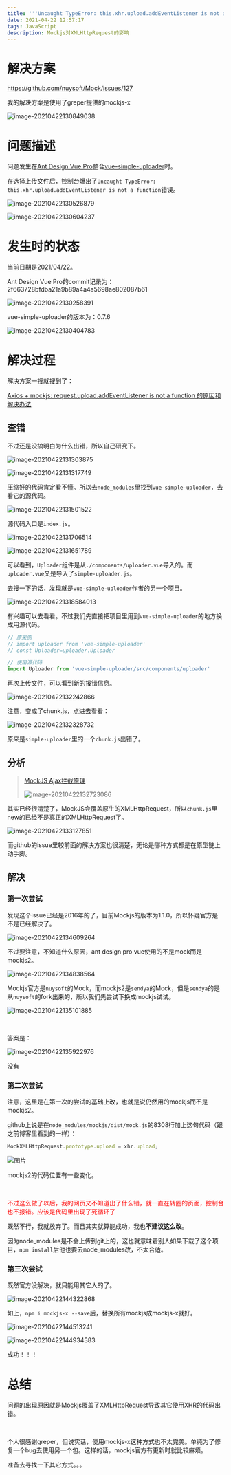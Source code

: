 ```yaml
---
title: '''Uncaught TypeError: this.xhr.upload.addEventListener is not a function''解决方案'
date: 2021-04-22 12:57:17
tags: JavaScript
description: Mockjs对XMLHttpRequest的影响
---
```


# 解决方案

https://github.com/nuysoft/Mock/issues/127

我的解决方案是使用了greper提供的mockjs-x

![image-20210422130849038](https://dcsuibian-public-resources.oss-cn-hangzhou.aliyuncs.com/img/20210422151643.png)

# 问题描述

问题发生在[Ant Design Vue Pro](https://github.com/vueComponent/ant-design-vue-pro)整合[vue-simple-uploader](https://github.com/simple-uploader/vue-uploader)时。

在选择上传文件后，控制台爆出了`Uncaught TypeError: this.xhr.upload.addEventListener is not a function`错误。

![image-20210422130526879](https://dcsuibian-public-resources.oss-cn-hangzhou.aliyuncs.com/img/20210422151645.png)

![image-20210422130604237](https://dcsuibian-public-resources.oss-cn-hangzhou.aliyuncs.com/img/20210422151647.png)

#  发生时的状态

当前日期是2021/04/22。

Ant Design Vue Pro的commit记录为：2f663728bfdba21a9b89a4a4a5698ae802087b61

![image-20210422130258391](https://dcsuibian-public-resources.oss-cn-hangzhou.aliyuncs.com/img/20210422151649.png)

vue-simple-uploader的版本为：0.7.6

![image-20210422130404783](https://dcsuibian-public-resources.oss-cn-hangzhou.aliyuncs.com/img/20210422151652.png)

# 解决过程

解决方案一搜就搜到了：

[Axios + mockjs: request.upload.addEventListener is not a function 的原因和解决办法](https://blog.csdn.net/caplike/article/details/104734602)

## 查错

不过还是没搞明白为什么出错，所以自己研究下。

![image-20210422131303875](https://dcsuibian-public-resources.oss-cn-hangzhou.aliyuncs.com/img/20210422151653.png)

![image-20210422131317749](https://dcsuibian-public-resources.oss-cn-hangzhou.aliyuncs.com/img/20210422151656.png)

压缩好的代码肯定看不懂。所以去`node_modules`里找到`vue-simple-uploader`，去看它的源代码。

![image-20210422131501522](https://dcsuibian-public-resources.oss-cn-hangzhou.aliyuncs.com/img/20210422151659.png)

源代码入口是`index.js`。

![image-20210422131706514](https://dcsuibian-public-resources.oss-cn-hangzhou.aliyuncs.com/img/20210422151701.png)

![image-20210422131651789](https://dcsuibian-public-resources.oss-cn-hangzhou.aliyuncs.com/img/20210422151703.png)

可以看到，`Uploader`组件是从`./components/uploader.vue`导入的。而`uploader.vue`又是导入了`simple-uploader.js`。

去搜一下的话，发现就是`vue-simple-uploader`作者的另一个项目。

![image-20210422131858401](https://dcsuibian-public-resources.oss-cn-hangzhou.aliyuncs.com/img/20210422151705.png)3

有兴趣可以去看看。不过我们先直接把项目里用到`vue-simple-uploader`的地方换成用源代码。

```javascript
// 原来的
// import uploader from 'vue-simple-uploader'
// const Uploader=uploader.Uploader

// 使用源代码
import Uploader from 'vue-simple-uploader/src/components/uploader'
```

再次上传文件，可以看到新的报错信息。

![image-20210422132242866](https://dcsuibian-public-resources.oss-cn-hangzhou.aliyuncs.com/img/20210422132251.png)

注意，变成了chunk.js，点进去看看：

![image-20210422132328732](https://dcsuibian-public-resources.oss-cn-hangzhou.aliyuncs.com/img/20210422151710.png)

原来是`simple-uploader`里的一个`chunk.js`出错了。

## 分析

> [MockJS Ajax拦截原理](https://juejin.cn/post/6904153889163968526)
>
> ![image-20210422132723086](https://dcsuibian-public-resources.oss-cn-hangzhou.aliyuncs.com/img/20210422151714.png)

其实已经很清楚了，MockJS会覆盖原生的XMLHttpRequest，所以`chunk.js`里new的已经不是真正的XMLHttpRequest了。

![image-20210422133127851](https://dcsuibian-public-resources.oss-cn-hangzhou.aliyuncs.com/img/20210422151716.png)

而github的issue里较前面的解决方案也很清楚，无论是哪种方式都是在原型链上动手脚。

## 解决

### 第一次尝试

发现这个issue已经是2016年的了，目前Mockjs的版本为1.1.0，所以怀疑官方是不是已经解决了。

![image-20210422134609264](https://dcsuibian-public-resources.oss-cn-hangzhou.aliyuncs.com/img/20210422151718.png)

不过要注意，不知道什么原因，ant design pro vue使用的不是mock而是mockjs2。

![image-20210422134838564](https://dcsuibian-public-resources.oss-cn-hangzhou.aliyuncs.com/img/20210422151720.png)

Mockjs官方是`nuysoft`的Mock，而mockjs2是`sendya`的Mock，但是`sendya`的是从`nuysoft`的fork出来的，所以我们先尝试下换成mockjs试试。

![image-20210422135101885](https://dcsuibian-public-resources.oss-cn-hangzhou.aliyuncs.com/img/20210422151722.png)

<br/>

答案是：

![image-20210422135922976](https://dcsuibian-public-resources.oss-cn-hangzhou.aliyuncs.com/img/20210422151723.png)

没有

### 第二次尝试

注意，这里是在第一次的尝试的基础上改，也就是说仍然用的mockjs而不是mockjs2。

github上说是在`node_modules/mockjs/dist/mock.js`的8308行加上这句代码（跟之前博客里看到的一样）：

```javascript
MockXMLHttpRequest.prototype.upload = xhr.upload;
```

![图片](https://dcsuibian-public-resources.oss-cn-hangzhou.aliyuncs.com/img/20210422151725)

mockjs2的代码位置有一些变化。

<br/>

<span style="color:red">不过这么做了以后，我的网页又不知道出了什么错，就一直在转圈的页面，控制台也不报错。应该是代码里出现了死循环了</span>

既然不行，我就放弃了。而且其实就算能成功，我也**不建议这么改**。

因为node_modules是不会上传到git上的，这也就意味着别人如果下载了这个项目，`npm install`后他也要去node_modules改，不太合适。

### 第三次尝试

既然官方没解决，就只能用其它人的了。

![image-20210422144322868](https://dcsuibian-public-resources.oss-cn-hangzhou.aliyuncs.com/img/20210422151730.png)

如上，`npm i mockjs-x --save`后，替换所有mockjs成mockjs-x就好。

![image-20210422144513241](https://dcsuibian-public-resources.oss-cn-hangzhou.aliyuncs.com/img/20210422151731.png)

![image-20210422144934383](https://dcsuibian-public-resources.oss-cn-hangzhou.aliyuncs.com/img/20210422151733.png)

成功！！！

# 总结

问题的出现原因就是Mockjs覆盖了XMLHttpRequest导致其它使用XHR的代码出错。

<br/>

个人很感谢greper，但说实话，使用mockjs-x这种方式也不太完美。单纯为了修复一个bug去使用另一个包。这样的话，mockjs官方有更新时就比较麻烦。

准备去寻找一下其它方式。。。